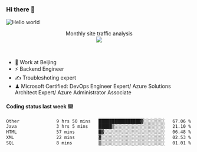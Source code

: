 ### Hi there 👋

<img src="https://raw.githubusercontent.com/sagar-viradiya/sagar-viradiya/master/resources/banner.png" alt="Hello world">
<p align="center"> 
 Monthly site traffic analysis <br/>
  <img src="https://profile-counter.glitch.me/youszoe/count.svg" />
</p>
<br/>

- 🍻 Work at Beijing 
- ⚡ Backend Engineer
- ✍️ Troubleshoting expert
- ♟  Microsoft Certified: DevOps Engineer Expert/ Azure Solutions Architect Expert/ Azure Administrator Associate

#### Coding status last week ⌨️

<!--START_SECTION:waka-->

```txt
Other              9 hrs 50 mins   ████████████████▓░░░░░░░░   67.06 %
Java               3 hrs 5 mins    █████▒░░░░░░░░░░░░░░░░░░░   21.10 %
HTML               57 mins         █▓░░░░░░░░░░░░░░░░░░░░░░░   06.48 %
XML                22 mins         ▓░░░░░░░░░░░░░░░░░░░░░░░░   02.53 %
SQL                8 mins          ▒░░░░░░░░░░░░░░░░░░░░░░░░   01.01 %
```

<!--END_SECTION:waka-->

<br/>
<center><img src="http://ghchart.rshah.org/409ba5/yousazoe" alt="" /></center>


